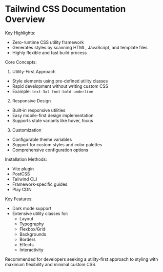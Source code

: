# Tailwind CSS Documentation Overview

Key Highlights:
- Zero-runtime CSS utility framework
- Generates styles by scanning HTML, JavaScript, and template files
- Highly flexible and fast build process

Core Concepts:
1. Utility-First Approach
- Style elements using pre-defined utility classes
- Rapid development without writing custom CSS
- Example: `text-3xl font-bold underline`

2. Responsive Design
- Built-in responsive utilities
- Easy mobile-first design implementation
- Supports state variants like hover, focus

3. Customization
- Configurable theme variables
- Support for custom styles and color palettes
- Comprehensive configuration options

Installation Methods:
- Vite plugin
- PostCSS
- Tailwind CLI
- Framework-specific guides
- Play CDN

Key Features:
- Dark mode support
- Extensive utility classes for:
  - Layout
  - Typography
  - Flexbox/Grid
  - Backgrounds
  - Borders
  - Effects
  - Interactivity

Recommended for developers seeking a utility-first approach to styling with maximum flexibility and minimal custom CSS.